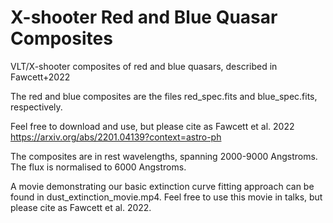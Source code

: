 # X-shooter Red and Blue Quasar Composites
VLT/X-shooter composites of red and blue quasars, described in Fawcett+2022

The red and blue composites are the files red_spec.fits and blue_spec.fits, respectively. 

Feel free to download and use, but please cite as Fawcett et al. 2022 https://arxiv.org/abs/2201.04139?context=astro-ph

The composites are in rest wavelengths, spanning 2000-9000 Angstroms.
The flux is normalised to 6000 Angstroms.


A movie demonstrating our basic extinction curve fitting approach can be found in dust_extinction_movie.mp4.
Feel free to use this movie in talks, but please cite as Fawcett et al. 2022.
